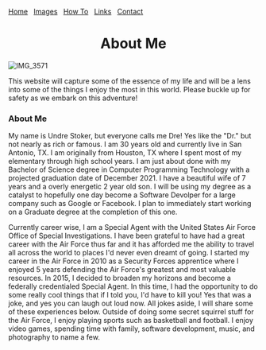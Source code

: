 [Home](https://undrestoker.github.io/Mind-of-Dre/) &nbsp;   [Images](https://undrestoker.github.io/Images/) &nbsp;   [How To](https://undrestoker.github.io/How-To/) &nbsp;   [Links](https://undrestoker.github.io/Links/) &nbsp;   [Contact](https://undrestoker.github.io/Contact/)

<h1 align="center"> About Me </h1>

![IMG_3571](https://user-images.githubusercontent.com/91627769/136305661-8279663b-af50-4917-a7f3-d037e0853d18.JPG)

This website will capture some of the essence of my life and will be a lens into some of the things I enjoy the most in this world. Please buckle up for safety as we embark on this adventure!

### About Me

My name is Undre Stoker, but everyone calls me Dre! Yes like the "Dr." but not nearly as rich or famous. I am 30 years old and currently live in San Antonio, TX. I am originally from Houston, TX where I spent most of my elementary through high school years. I am just about done with my Bachelor of Science degree in Computer Programming Technology with a projected graduation date of December 2021. I have a beautiful wife of 7 years and a overly energetic 2 year old son. I will be using my degree as a catalyst to hopefully one day become a Software Devolper for a large company such as Google or Facebook. I plan to immediately start working on a Graduate degree at the completion of this one. 

Currently career wise, I am a Special Agent with the United States Air Force Office of Special Investigations. I have been grateful to have had a great career with the Air Force thus far and it has afforded me the ability to travel all across the world to places I'd never even dreamt of going. I started my career in the Air Force in 2010 as a Security Forces apprentice where I enjoyed 5 years defending the Air Force's greatest and most valuable resources. In 2015, I decided to broaden my horizons and become a federally credentialed Special Agent. In this time, I had the opportunity to do some really cool things that if I told you, I'd have to kill you! Yes that was a joke, and yes you can laugh out loud now. All jokes aside, I will share some of these experiences below. Outside of doing some secret squirrel stuff for the Air Force, I enjoy playing sports such as basketball and football. I enjoy video games, spending time with family, software development, music, and photography to name a few. 
